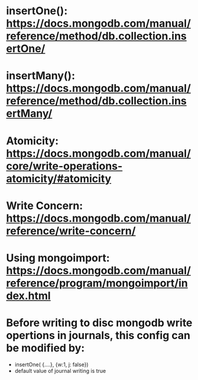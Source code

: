 # insertOne(): https://docs.mongodb.com/manual/reference/method/db.collection.insertOne/

# insertMany(): https://docs.mongodb.com/manual/reference/method/db.collection.insertMany/

# Atomicity: https://docs.mongodb.com/manual/core/write-operations-atomicity/#atomicity

# Write Concern: https://docs.mongodb.com/manual/reference/write-concern/

# Using mongoimport: https://docs.mongodb.com/manual/reference/program/mongoimport/index.html

# Before writing to disc mongodb write opertions in journals, this config can be modified by:

 - insertOne( {....}, {w:1, j: false})
 - default value of journal writing is true